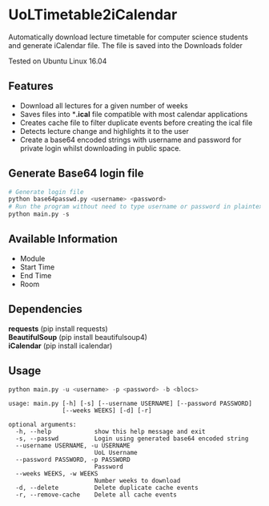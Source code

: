 # UoLTimetable2iCalendar
Automatically download lecture timetable for computer science students and generate iCalendar file.
The file is saved into the Downloads folder
<p>Tested on Ubuntu Linux 16.04</p>

## Features
* Download all lectures for a given number of weeks
* Saves files into ***.ical** file compatible with most calendar applications
* Creates cache file to filter duplicate events before creating the ical file
* Detects lecture change and highlights it to the user
* Create a base64 encoded strings with username and password for private login whilst downloading in public space.

## Generate Base64 login file
```Python
# Generate login file
python base64passwd.py <username> <password>
# Run the program without need to type username or password in plaintext
python main.py -s 
```

## Available Information
* Module
* Start Time
* End Time
* Room

## Dependencies
**requests** (pip install requests)<br>
**BeautifulSoup** (pip install beautifulsoup4)<br>
**iCalendar** (pip install icalendar)

## Usage
```Python
python main.py -u <username> -p <password> -b <blocs>
```

```
usage: main.py [-h] [-s] [--username USERNAME] [--password PASSWORD]
               [--weeks WEEKS] [-d] [-r]

optional arguments:
  -h, --help            show this help message and exit
  -s, --passwd          Login using generated base64 encoded string
  --username USERNAME, -u USERNAME
                        UoL Username
  --password PASSWORD, -p PASSWORD
                        Password
  --weeks WEEKS, -w WEEKS
                        Number weeks to download
  -d, --delete          Delete duplicate cache events
  -r, --remove-cache    Delete all cache events
```
